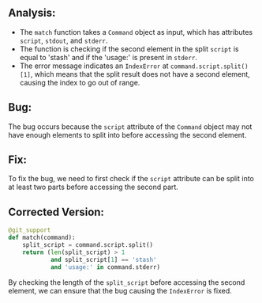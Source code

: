 ## Analysis:
- The `match` function takes a `Command` object as input, which has attributes `script`, `stdout`, and `stderr`.
- The function is checking if the second element in the split `script` is equal to 'stash' and if the 'usage:' is present in `stderr`.
- The error message indicates an `IndexError` at `command.script.split()[1]`, which means that the split result does not have a second element, causing the index to go out of range.

## Bug:
The bug occurs because the `script` attribute of the `Command` object may not have enough elements to split into before accessing the second element.

## Fix:
To fix the bug, we need to first check if the `script` attribute can be split into at least two parts before accessing the second part.

## Corrected Version:
```python
@git_support
def match(command):
    split_script = command.script.split()
    return (len(split_script) > 1
            and split_script[1] == 'stash'
            and 'usage:' in command.stderr)
```

By checking the length of the `split_script` before accessing the second element, we can ensure that the bug causing the `IndexError` is fixed.